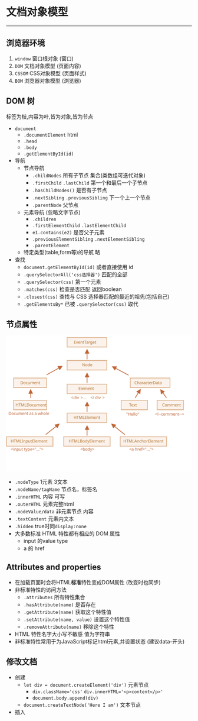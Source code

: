 # 文档对象模型

-----

## 浏览器环境

1. `window` 窗口根对象 (窗口)
2. `DOM` 文档对象模型 (页面内容)
3. `CSSOM` CSS对象模型 (页面样式)
4. `BOM` 浏览器对象模型 (浏览器)

## DOM 树

标签为枝,内容为叶,皆为对象,皆为节点

- `document`
  - `.documentElement` html
  - `.head`
  - `.body`
  - `.getElementById(id)`
- 导航
  - 节点导航
    - `.childNodes` 所有子节点 集合(类数组可迭代对象)
    - `.firstChild` `.lastChild` 第一个和最后一个子节点
    - `.hasChildNodes()` 是否有子节点
    - `.nextSibling` `.previousSibling` 下一个上一个节点
    - `.parentNode` 父节点
  - 元素导航 (忽略文字节点)
    - `.children`
    - `.firstElementChild` `.lastElementChild`
    - `e1.contains(e2)` 是否父子元素
    - `.previousElementSibling` `.nextElementSibling`
    - `.parentElement`
  - 特定类型(table,form等)的导航 略
- 查找
  - `document.getElementById(id)` 或者直接使用 id
  - `.querySelectorAll('css选择器')` 匹配的全部
  - `.querySelector(css)` 第一个元素
  - `.matches(css)` 检查是否匹配 返回boolean
  - `.closest(css)` 查找与 CSS 选择器匹配的最近的祖先(包括自己)
  - `.getElementsBy*` 已被 `.querySelector(css)` 取代


## 节点属性

![节点层次结构](https://raw.githubusercontent.com/javascript-tutorial/zh.javascript.info/master/2-ui/1-document/05-basic-dom-node-properties/dom-class-hierarchy.svg)

- `.nodeType` 1元素 3文本
- `.nodeName/tagName` 节点名，标签名
- `.innerHTML` 内容 可写
- `.outerHTML` 元素完整html
- `.nodeValue/data` 非元素节点 内容
- `.textContent` 元素内文本
- `.hidden` true时同`display:none`
- 大多数标准 HTML 特性都有相应的 DOM 属性
  - input 的value type
  - a 的 href


## Attributes and properties

- 在加载页面时会将HTML**标准**特性变成DOM属性 (改变时也同步)
- 非标准特性的访问方法
  - `.attributes` 所有特性集合
  - `.hasAttribute(name)` 是否存在
  - `.getAttribute(name)` 获取这个特性值
  - `.setAttribute(name, value)` 设置这个特性值
  - `.removeAttribute(name)` 移除这个特性
- HTML 特性名字大小写不敏感 值为字符串
- 非标准特性常用于为JavaScript标记html元素,并设置状态 (建议data-开头)


## 修改文档

- 创建
  - `let div = document.createElement('div')` 元素节点
    - `div.className='css'` `div.innerHTML='<p>content</p>'`
    - `document.body.append(div)`
  - `document.createTextNode('Here I am')` 文本节点
- 插入











